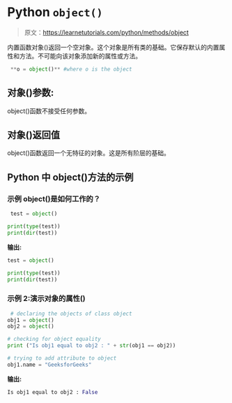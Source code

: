 # Python `object()`

> 原文：<https://learnetutorials.com/python/methods/object>

内置函数对象()返回一个空对象。这个对象是所有类的基础。它保存默认的内置属性和方法。不可能向该对象添加新的属性或方法。

```py
 **o = object()** #where o is the object 

```

## 对象()参数:

object()函数不接受任何参数。

## 对象()返回值

object()函数返回一个无特征的对象。这是所有阶层的基础。

## Python 中 object()方法的示例

### 示例 object()是如何工作的？

```py
 test = object()

print(type(test))
print(dir(test)) 

```

**输出:**

```py
test = object()

print(type(test))
print(dir(test))
```

### 示例 2:演示对象的属性()

```py
 # declaring the objects of class object
obj1 = object()
obj2 = object()

# checking for object equality
print ("Is obj1 equal to obj2 : " + str(obj1 == obj2))

# trying to add attribute to object
obj1.name = "GeeksforGeeks" 

```

**输出:**

```py
Is obj1 equal to obj2 : False 
```